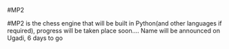 #MP2

#MP2 is the chess engine that will be built in Python(and other languages if required), progress will be taken place soon....
Name will be announced on Ugadi, 6 days to go
